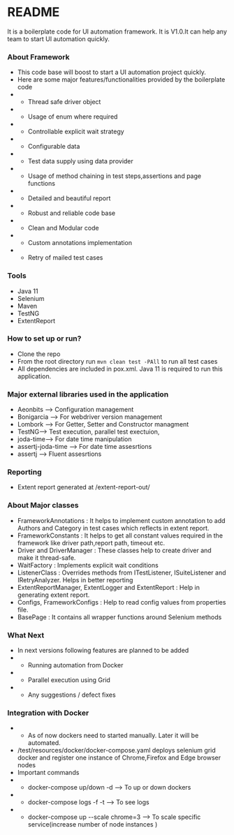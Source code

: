 # README #

It is a boilerplate code for UI automation framework. It is V1.0.It can help any team to start UI automation quickly. 

### About Framework ###
* This code base will boost to start a UI automation project quickly.
* Here are some major features/functionalities provided by the boilerplate code
* * Thread safe driver object
* * Usage of enum where required
* * Controllable explicit wait strategy
* * Configurable data
* * Test data supply using data provider
* * Usage of method chaining in test steps,assertions and page functions
* * Detailed and beautiful report
* * Robust and reliable code base
* * Clean and Modular code
* * Custom annotations implementation
* * Retry of mailed test cases

### Tools ###
* Java 11
* Selenium
* Maven
* TestNG
* ExtentReport

### How to set up or run? ###
* Clone the repo
* From the root directory run `mvn clean test -PAll` to run all test cases
* All dependencies are included in pox.xml. Java 11 is required to run this application.

### Major external libraries used in the application ###
* Aeonbits --> Configuration management
* Bonigarcia --> For webdriver version management
* Lombork --> For Getter, Setter and Constructor managment
* TestNG--> Test execution, parallel test exectuion,
* joda-time--> For date time manipulation
* assertj-joda-time --> For date time assesrtions
* assertj --> Fluent assesrtions


### Reporting ###
* Extent report generated at /extent-report-out/

### About Major classes ###
* FrameworkAnnotations : It helps to implement custom annotation to add Authors and Category in test cases which reflects in extent report.
* FrameworkConstants : It helps to get all constant values required in the framework like driver path,report path, timeout etc.
* Driver and DriverManager : These classes help to create driver and make it thread-safe.
* WaitFactory : Implements explicit wait conditions 
* ListenerClass : Overrides methods from ITestListener, ISuiteListener and IRetryAnalyzer. Helps in better reporting
* ExtentReportManager, ExtentLogger and ExtentReport : Help in generating extent report.
* Configs, FrameworkConfigs : Help to read config values from properties file. 
* BasePage : It contains all wrapper functions around Selenium methods  

### What Next ###
* In next versions following features are planned to be added
* * Running automation from Docker
* * Parallel execution using Grid
* * Any suggestions / defect fixes



### Integration with Docker ###
* * As of now dockers need to started manually. Later it will be automated.
*  /test/resources/docker/docker-compose.yaml deploys selenium grid docker and register one instance of Chrome,Firefox and Edge browser nodes
* Important commands 
* * docker-compose up/down -d --> To up or down dockers
* * docker-compose logs -f -t  --> To see logs
* * docker-compose up --scale chrome=3 --> To scale specific service(increase number of node instances )


